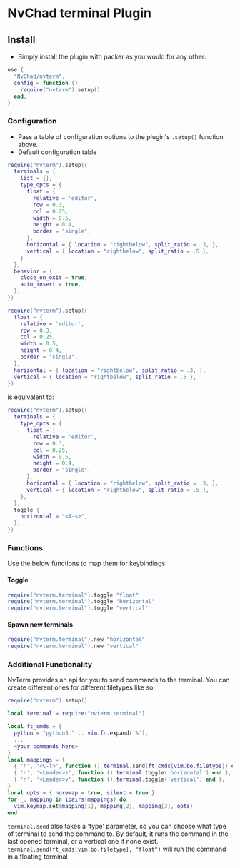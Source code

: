 # NvChad terminal Plugin

## Install

- Simply install the plugin with packer as you would for any other:

```lua
use {
  "NvChad/nvterm",
  config = function ()
    require("nvterm").setup()
  end,
}
```

### Configuration

- Pass a table of configuration options to the plugin's `.setup()` function above.
- Default configuration table

```lua
require("nvterm").setup({
  terminals = {
    list = {},
    type_opts = {
      float = {
        relative = 'editor',
        row = 0.3,
        col = 0.25,
        width = 0.5,
        height = 0.4,
        border = "single",
      },
      horizontal = { location = "rightbelow", split_ratio = .3, },
      vertical = { location = "rightbelow", split_ratio = .5 },
    }
  },
  behavior = {
    close_on_exit = true,
    auto_insert = true,
  },
})
```

```lua
require("nvterm").setup({
  float = {
    relative = 'editor',
    row = 0.3,
    col = 0.25,
    width = 0.5,
    height = 0.4,
    border = "single",
  },
  horizontal = { location = "rightbelow", split_ratio = .3, },
  vertical = { location = "rightbelow", split_ratio = .5 },
})
```

is equivalent to:

```lua
require("nvterm").setup({
  terminals = {
    type_opts = {
      float = {
        relative = 'editor',
        row = 0.3,
        col = 0.25,
        width = 0.5,
        height = 0.4,
        border = "single",
      },
      horizontal = { location = "rightbelow", split_ratio = .3, },
      vertical = { location = "rightbelow", split_ratio = .5 },
    },
  },
  toggle {
    horizontal = "<A-s>",
  },
})
```

### Functions

Use the below functions to map them for keybindings

#### Toggle

```lua
require("nvterm.terminal").toggle "float"
require("nvterm.terminal").toggle "horizontal"
require("nvterm.terminal").toggle "vertical"
```

#### Spawn new terminals

```lua
require("nvterm.terminal").new "horizontal"
require("nvterm.terminal").new "vertical"
```

### Additional Functionality

NvTerm provides an api for you to send commands to the terminal. You can create different ones for different filetypes like so:

```lua
require("nvterm").setup()

local terminal = require("nvterm.terminal")

local ft_cmds = {
  python = "python3 " .. vim.fn.expand('%'),
  ...
  <your commands here>
}
local mappings = {
  { 'n', '<C-l>', function () terminal.send(ft_cmds[vim.bo.filetype]) end },
  { 'n', '<Leader>s', function () terminal.toggle('horizontal') end },
  { 'n', '<Leader>v', function () terminal.toggle('vertical') end },
}
local opts = { noremap = true, silent = true }
for _, mapping in ipairs(mappings) do
  vim.keymap.set(mapping[1], mapping[2], mapping[3], opts)
end
```

`terminal.send` also takes a 'type' parameter, so you can choose what type of terminal to send the command to.
By default, it runs the command in the last opened terminal, or a vertical one if none exist.
`terminal.send(ft_cmds[vim.bo.filetype], "float")` will run the command in a floating terminal
